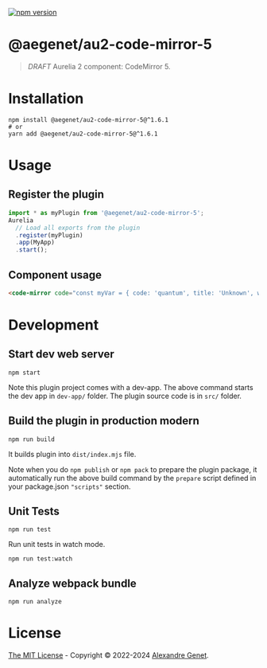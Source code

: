 [![npm version](https://img.shields.io/npm/v/@aegenet/au2-code-mirror-5.svg)](https://www.npmjs.com/package/@aegenet/au2-code-mirror-5)
<br>

# @aegenet/au2-code-mirror-5

> *DRAFT* Aurelia 2 component: CodeMirror 5.

# Installation

```shell
npm install @aegenet/au2-code-mirror-5@^1.6.1
# or
yarn add @aegenet/au2-code-mirror-5@^1.6.1
```

# Usage

## Register the plugin

```js
import * as myPlugin from '@aegenet/au2-code-mirror-5';
Aurelia
  // Load all exports from the plugin
  .register(myPlugin)
  .app(MyApp)
  .start();
```

## Component usage

```html
<code-mirror code="const myVar = { code: 'quantum', title: 'Unknown', where: 'Who know' };" language="javascript"></code-mirror>
```


# Development

## Start dev web server

    npm start

Note this plugin project comes with a dev-app. The above command starts the dev app in `dev-app/` folder. The plugin source code is in `src/` folder.

## Build the plugin in production modern

    npm run build

It builds plugin into `dist/index.mjs` file.

Note when you do `npm publish` or `npm pack` to prepare the plugin package, it automatically run the above build command by the `prepare` script defined in your package.json `"scripts"` section.

## Unit Tests

    npm run test

Run unit tests in watch mode.

    npm run test:watch


## Analyze webpack bundle

    npm run analyze

# License

[The MIT License](LICENSE) - Copyright © 2022-2024 [Alexandre Genet](https://github.com/aegenet).
